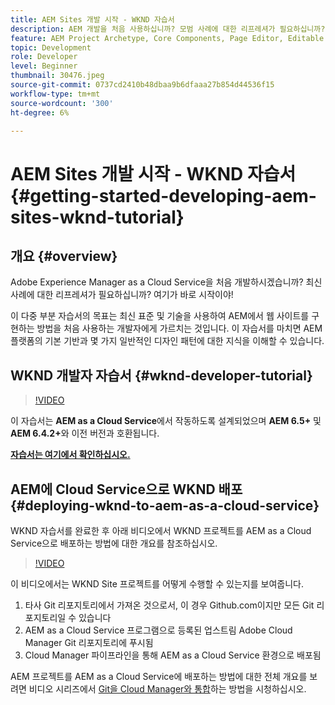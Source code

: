```yaml
---
title: AEM Sites 개발 시작 - WKND 자습서
description: AEM 개발을 처음 사용하십니까? 모범 사례에 대한 리프레셔가 필요하십니까? 여기가 바로 시작이야! 이 다중 부분 자습서의 목표는 최신 표준 및 기술을 사용하여 AEM에서 웹 사이트를 구현하는 방법을 처음 사용하는 개발자에게 가르치는 것입니다.
feature: AEM Project Archetype, Core Components, Page Editor, Editable Templates
topic: Development
role: Developer
level: Beginner
thumbnail: 30476.jpeg
source-git-commit: 0737cd2410b48dbaa9b6dfaaa27b854d44536f15
workflow-type: tm+mt
source-wordcount: '300'
ht-degree: 6%

---
```



# AEM Sites 개발 시작 - WKND 자습서{#getting-started-developing-aem-sites-wknd-tutorial}

## 개요 {#overview}

Adobe Experience Manager as a Cloud Service을 처음 개발하시겠습니까? 최신 사례에 대한 리프레셔가 필요하십니까? 여기가 바로 시작이야!

이 다중 부분 자습서의 목표는 최신 표준 및 기술을 사용하여 AEM에서 웹 사이트를 구현하는 방법을 처음 사용하는 개발자에게 가르치는 것입니다. 이 자습서를 마치면 AEM 플랫폼의 기본 기반과 몇 가지 일반적인 디자인 패턴에 대한 지식을 이해할 수 있습니다.

## WKND 개발자 자습서 {#wknd-developer-tutorial}

>[!VIDEO](https://video.tv.adobe.com/v/30476?quality=12&learn=on)

이 자습서는 **AEM as a Cloud Service**&#x200B;에서 작동하도록 설계되었으며 **AEM 6.5+** 및 **AEM 6.4.2+**&#x200B;와 이전 버전과 호환됩니다.

**[자습서는 여기에서 확인하십시오.](https://experienceleague.adobe.com/docs/experience-manager-learn/getting-started-wknd-tutorial-develop/overview.html)**

## AEM에 Cloud Service으로 WKND 배포{#deploying-wknd-to-aem-as-a-cloud-service}

WKND 자습서를 완료한 후 아래 비디오에서 WKND 프로젝트를 AEM as a Cloud Service으로 배포하는 방법에 대한 개요를 참조하십시오.

>[!VIDEO](https://video.tv.adobe.com/v/30191?quality=12&learn=on)

이 비디오에서는 WKND Site 프로젝트를 어떻게 수행할 수 있는지를 보여줍니다.

1. 타사 Git 리포지토리에서 가져온 것으로서, 이 경우 Github.com이지만 모든 Git 리포지토리일 수 있습니다
2. AEM as a Cloud Service 프로그램으로 등록된 업스트림 Adobe Cloud Manager Git 리포지토리에 푸시됨
3. Cloud Manager 파이프라인을 통해 AEM as a Cloud Service 환경으로 배포됨

AEM 프로젝트를 AEM as a Cloud Service에 배포하는 방법에 대한 전체 개요를 보려면 비디오 시리즈에서 [Git을 Cloud Manager와 통합](https://docs.adobe.com/content/help/en/experience-manager-cloud-manager/using/managing-code/setup-cloud-manager-git-integration.html)하는 방법을 시청하십시오.

